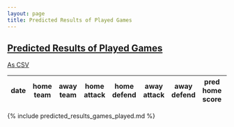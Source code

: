 ```yaml
---
layout: page
title: Predicted Results of Played Games
---
```


## [Predicted Results of Played Games](/tables/predicted_results_games_played.html)
[As CSV](/tables/predicted_results_games_played.csv)




date|home team|away team|home attack|home defend|away attack|away defend|pred home score|pred away score|home win prob|away win prob|tie prob|home shutout prob|away shutout prob
:--:|:-------:|:-------:|:---------:|:---------:|:---------:|:---------:|:-------------:|:-------------:|:-----------:|:-----------:|:------:|:---------------:|:---------------:
{% include predicted_results_games_played.md %}